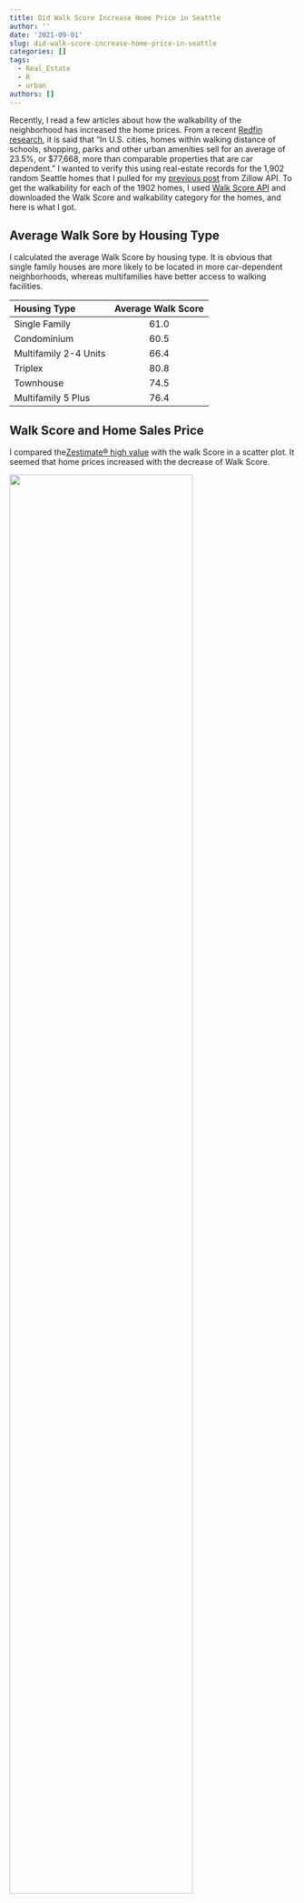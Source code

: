 ```yaml
---
title: Did Walk Score Increase Home Price in Seattle
author: ''
date: '2021-09-01'
slug: did-walk-score-increase-home-price-in-seattle
categories: []
tags:
  - Real_Estate
  - R
  - urban
authors: []
---
```




Recently, I read a few articles about how the walkability of the neighborhood has increased the home prices. From a recent [Redfin research](https://www.redfin.com/news/how-much-does-walkability-increase-home-values/), it is said that “In U.S. cities, homes within walking distance of schools, shopping, parks and other urban amenities sell for an average of 23.5%, or $77,668, more than comparable properties that are car dependent.” I wanted to verify this using real-estate records for the 1,902 random Seattle homes that I pulled for my [previous post](/post/historical-real-estate-trends-of-seattle-homes/) from Zillow API. To get the walkability for each of the 1902 homes, I used [Walk Score API](https://www.walkscore.com/how-it-works/) and downloaded the Walk Score and walkability category for the homes, and here is what I got.

## Average Walk Sore by Housing Type

I calculated the average Walk Score by housing type. It is obvious that single family houses are more likely to be located in more car-dependent neighborhoods, whereas multifamilies have better access to walking facilities.

| Housing Type    | Average Walk Score| 
| :---        |    :----:   |
| Single Family     | 61.0       |
| Condominium  | 60.5       | 
|Multifamily 2-4 Units     | 66.4  |
|Triplex | 80.8|
|Townhouse | 74.5|
|Multifamily 5 Plus | 76.4|



## Walk Score and Home Sales Price

I compared the[Zestimate® high value](https://www.zillow.com/) with the walk Score in a scatter plot. It seemed that home prices increased with the decrease of Walk Score. 

<img src="https://github.com/adventuremeng/website_img/blob/master/post/2021-09-01-seattle-walkscore-price/fotoprocess_Page_4.jpg?raw=true" alt="" width=80% title="Home Price and Score" />




Then, I plotted the Walk Score on the map, where we can see the existence of a lot of waterfront homes. These home locations typically have low walkability, and they have extraordinarily expensive prices. From the map we can also see that these places have better walkability: Queen Anne, Northwest Seattle, Wallingford, North Seattle, Central District, and Hillman City.

<img src="https://github.com/adventuremeng/website_img/blob/master/post/2021-09-01-seattle-walkscore-price/fotoprocess_Page_1.jpg?raw=true" alt="" width=400px title="All Home Score" />


As I gradually filtered the home prices from high to low, the slope of the regression line turned positive when homes were lower than 2 million dollars. It means that for homes with a reasonable price, the increase of Walk Score can increase the home price. 

<img src="https://github.com/adventuremeng/website_img/blob/master/post/2021-09-01-seattle-walkscore-price/fotoprocess_Page_6.jpg?raw=true" alt="" width=80% title="Home Price under 1_5M and Walk Score" />


Then, I plotted on the map the home price for homes under 1.5 million dollars. We can see that these places have less expensive homes: south of West Seattle Bridge, around the King County International Airport, Northwest Seattle, and North Seattle.

<img src="https://github.com/adventuremeng/website_img/blob/master/post/2021-09-01-seattle-walkscore-price/fotoprocess_Page_2.jpg?raw=true" alt="" width=400px title=" Home Price Selected" />


We can say that these places have relatively lower home prices and higher walkability: Northwest Seattle, Fairmount Park, and Columbia City.

<img src="https://github.com/adventuremeng/website_img/blob/master/post/2021-09-01-seattle-walkscore-price/fotoprocess_Page_3.jpg?raw=true" alt="" width=400px title="Home under 750k and over 70" />


## Walk Score and Year Home Built

The year the home was built was also part of the available information from [Zillow API ](https://www.zillow.com/).  When I plotted the year built and Walk Score in a scatter plot for all the homes, we can see that the younger the home, the less walkable the home’s location. 

<img src="https://github.com/adventuremeng/website_img/blob/master/post/2021-09-01-seattle-walkscore-price/fotoprocess_Page_7.jpg?raw=true" alt="" width=80% title="Year Built" />


However, I noticed that a huge amount of homes were built before 1965 that had low Walk Score. Then, I filtered the year built to be after 1965 and made the same scatter plot. 


<img src="https://github.com/adventuremeng/website_img/blob/master/post/2021-09-01-seattle-walkscore-price/fotoprocess_Page_6.jpg?raw=true" alt="" width=80% title="Year Built after 1965" />


Here, we can see that after 1965, newer homes are built in places with better walkabilities these years.








## Conclusion

Data can be deceptive. Without applying the reasonable filters, I would have concluded totally different results from this sample.

And yes, in Seattle, when not considering waterfront villas and antique homes, the walkability of the location can increase the home price, and newer homes are being built in more walkable locations.

##Notes and Data Source
Please note that there’s a data discrepancy issue in this study. Data from Zillow were downloaded in January 2020, and Data from Walk Score were downloaded in April 2021.

<br/><br/>

**Walk Score Disclaimer:**

https://www.walkscore.com/WA/Seattle

https://www.walkscore.com/how-it-works/





**Zillow Disclaimer**


© Zillow, Inc., 2006-2016. Use is subject to [Terms of Use](https://www.zillow.com/corp/Terms.htm)

[What's a Zestimate?](https://www.zillow.com/wikipages/What-is-a-Zestimate/)




